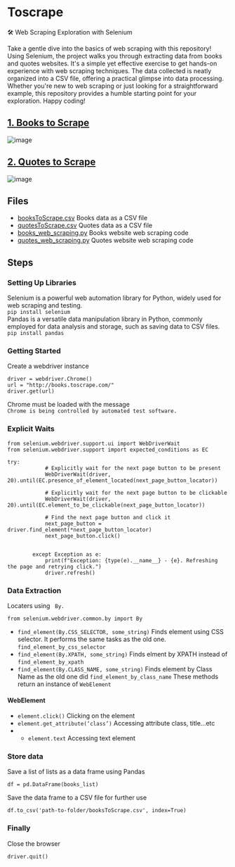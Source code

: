 # Toscrape

🛠️ Web Scraping Exploration with Selenium

Take a gentle dive into the basics of web scraping with this repository! Using Selenium, the project walks you through extracting data from books and quotes websites. 
It's a simple yet effective exercise to get hands-on experience with web scraping techniques. The data collected is neatly organized into a CSV file, offering a practical glimpse into data processing. 
Whether you're new to web scraping or just looking for a straightforward example, this repository provides a humble starting point for your exploration. Happy coding!



## [1. Books to Scrape](http://books.toscrape.com/)
![image](https://github.com/NouraAlgohary/Web-Scraping/assets/103903785/7a5c0b19-e620-4531-8714-6cc1c8b9fe55)

## [2. Quotes to Scrape](https://quotes.toscrape.com/)
![image](https://github.com/NouraAlgohary/Web-Scraping/assets/103903785/d34bbf5d-5799-47ec-8309-2f2f3911e199)

## Files 
- [booksToScrape.csv](https://github.com/NouraAlgohary/Web-Scraping/blob/main/booksToScrape.csv) Books data as a CSV file
- [quotesToScrape.csv](https://github.com/NouraAlgohary/Web-Scraping/blob/main/QuotesToScrape.csv) Quotes data as a CSV file
- [books_web_scraping.py](https://github.com/NouraAlgohary/Web-Scraping/blob/main/books_web_scraping.py) Books website web scraping code
- [quotes_web_scraping.py](https://github.com/NouraAlgohary/Web-Scraping/blob/main/quotes_web_scraping.py) Quotes website web scraping code

## Steps
### Setting Up Libraries
Selenium is a powerful web automation library for Python, widely used for web scraping and testing.</br>
```pip install selenium```</br>
Pandas is a versatile data manipulation library in Python, commonly employed for data analysis and storage, such as saving data to CSV files.</br>
```pip install pandas```

### Getting Started
Create a webdriver instance</br>
```
driver = webdriver.Chrome()
url = "http://books.toscrape.com/"
driver.get(url)
```
Chrome must be loaded with the message</br>
```Chrome is being controlled by automated test software.```
### Explicit Waits
```
from selenium.webdriver.support.ui import WebDriverWait
from selenium.webdriver.support import expected_conditions as EC

try:
            # Explicitly wait for the next page button to be present
            WebDriverWait(driver, 20).until(EC.presence_of_element_located(next_page_button_locator))

            # Explicitly wait for the next page button to be clickable
            WebDriverWait(driver, 20).until(EC.element_to_be_clickable(next_page_button_locator))

            # Find the next page button and click it
            next_page_button = driver.find_element(*next_page_button_locator)
            next_page_button.click()


        except Exception as e:
            print(f"Exception: {type(e).__name__} - {e}. Refreshing the page and retrying click.")
            driver.refresh()
```

### Data Extraction
Locaters using 
``` By.```
```
from selenium.webdriver.common.by import By
```
- ```find_element(By.CSS_SELECTOR, some_string)``` Finds element using CSS selector. It performs the same tasks as the old one. ```find_element_by_css_selector```
- ```find_element(By.XPATH, some_string)``` Finds elment by XPATH instead of ```find_element_by_xpath```
- ```find_element(By.CLASS_NAME, some_string)``` Finds element by Class Name as the old one did ```find_element_by_class_name```
  These methods return an instance of ```WebElement```
  
#### WebElement
- ```element.click()``` Clicking on the element
- ```element.get_attribute(‘class’)``` Accessing attribute class, title...etc
- - ```element.text``` Accessing text element
 
### Store data
Save a list of lists as a data frame using Pandas</br>
```
df = pd.DataFrame(books_list)
```
Save the data frame to a CSV file for further use</br>
```
df.to_csv('path-to-folder/booksToScrape.csv', index=True)
```

### Finally
Close the browser
```
driver.quit()
```
